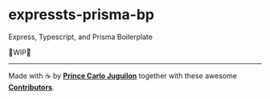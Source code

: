 # expressts-prisma-bp

Express, Typescript, and Prisma Boilerplate

🚧WIP🚧

---

Made with ☕ by [**Prince Carlo Juguilon**](https://princecaarlo.tech/) together with these awesome [**Contributors**](https://github.com/princejoogie/paymongo.js/graphs/contributors).
